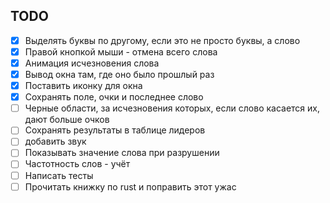 ## TODO

- [x] Выделять буквы по другому, если это не просто буквы, а слово
- [x] Правой кнопкой мыши - отмена всего слова
- [x] Анимация исчезновения слова
- [x] Вывод окна там, где оно было прошлый раз
- [x] Поставить иконку для окна
- [x] Сохранять поле, очки и последнее слово
- [ ] Черные области, за исчезновения которых, если слово касается их, дают больше очков
- [ ] Сохранять результаты в таблице лидеров
- [ ] добавить звук
- [ ] Показывать значение слова при разрушении
- [ ] Частотность слов - учёт
- [ ] Написать тесты
- [ ] Прочитать книжку по rust и поправить этот ужас
